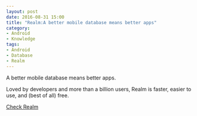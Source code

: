 ```yaml
---
layout: post
date: 2016-08-31 15:00
title: "Realm:A better mobile database means better apps"
category: 
- Android
- Knowledge
tags:
- Android
- Database
- Realm
---
```

A better mobile database means better apps.

Loved by developers and more than a billion users, Realm is faster, easier to use, and (best of all) free.

<a href="https://realm.io/">Check Realm</a>
